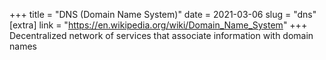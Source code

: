 +++
title = "DNS (Domain Name System)"
date = 2021-03-06
slug = "dns"
[extra]
link = "https://en.wikipedia.org/wiki/Domain_Name_System"
+++
Decentralized network of services that associate information with domain names

